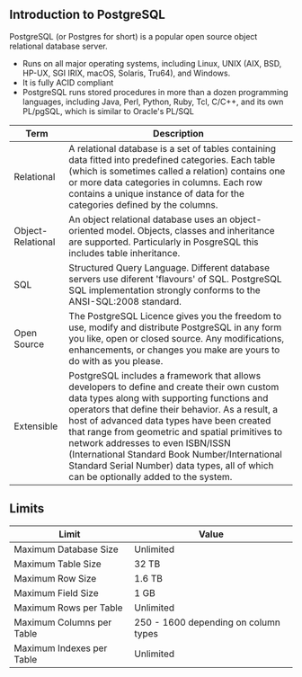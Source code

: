 Introduction to PostgreSQL
--------------------------

PostgreSQL (or Postgres for short) is a popular open source object relational database server.

- Runs on all major operating systems, including Linux, UNIX (AIX, BSD, HP-UX, SGI IRIX, macOS, Solaris, Tru64), and Windows.
- It is fully ACID compliant
- PostgreSQL runs stored procedures in more than a dozen programming languages, including Java, Perl, Python, Ruby, Tcl, C/C++, and its own PL/pgSQL, which is similar to Oracle's PL/SQL


| Term | Description |
| ---- | ----------- |
| Relational | A relational database is a set of tables containing data fitted into predefined categories. Each table (which is sometimes called a relation) contains one or more data categories in columns. Each row contains a unique instance of data for the categories defined by the columns.  |
| Object-Relational | An object relational database uses an object-oriented model.  Objects, classes and inheritance are supported. Particularly in PosgreSQL this includes table inheritance. |
| SQL | Structured Query Language.  Different database servers use diferent 'flavours' of SQL.  PostgreSQL SQL implementation strongly conforms to the ANSI-SQL:2008 standard. |
| Open Source | The PostgreSQL Licence gives you the freedom to use, modify and distribute PostgreSQL in any form you like, open or closed source. Any modifications, enhancements, or changes you make are yours to do with as you please. | 
| Extensible | PostgreSQL includes a framework that allows developers to define and create their own custom data types along with supporting functions and operators that define their behavior. As a result, a host of advanced data types have been created that range from geometric and spatial primitives to network addresses to even ISBN/ISSN (International Standard Book Number/International Standard Serial Number) data types, all of which can be optionally added to the system.  |

## Limits

| Limit | Value |
| ----- | ----- |
| Maximum Database Size | Unlimited |
| Maximum Table Size | 32 TB |
| Maximum Row Size | 1.6 TB |
| Maximum Field Size | 1 GB |
| Maximum Rows per Table | Unlimited |
| Maximum Columns per Table | 250 - 1600 depending on column types |
| Maximum Indexes per Table | Unlimited |
